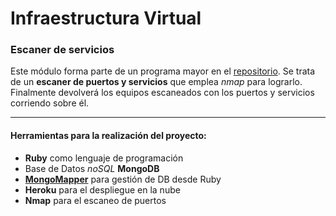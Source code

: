 Infraestructura Virtual
====

### Escaner de servicios

Este módulo forma parte de un programa mayor en el [repositorio](https://github.com/LazyHackerOrg/LazyHacker). Se trata de un __escaner de puertos y servicios__ que emplea *nmap* para lograrlo. Finalmente devolverá los equipos escaneados con los puertos y servicios corriendo sobre él.

-------

#### Herramientas para la realización del proyecto:

* **Ruby** como lenguaje de programación
* Base de Datos *noSQL* **MongoDB**
* **[MongoMapper](http://mongomapper.com/)** para gestión de DB desde Ruby
* **Heroku** para el despliegue en la nube
* **Nmap** para el escaneo de puertos